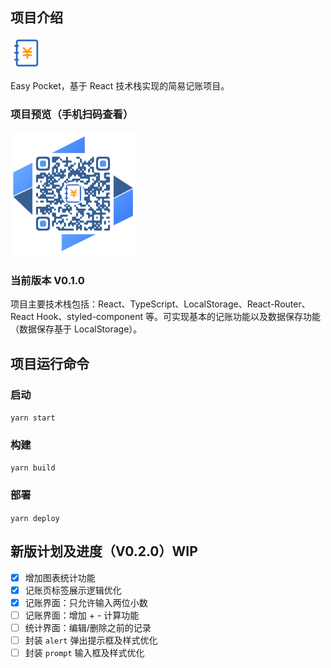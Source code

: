 ## 项目介绍

<img src="public/favicon.ico" width="50" alt="Easy Pocket"/>

Easy Pocket，基于 React 技术栈实现的简易记账项目。

### 项目预览（手机扫码查看）

<img src="src/static/qrcode.png" width="200" alt="https://dreamqyq.github.io/easy-pocket/" />

### 当前版本 V0.1.0

项目主要技术栈包括：React、TypeScript、LocalStorage、React-Router、React Hook、styled-component 等。可实现基本的记账功能以及数据保存功能（数据保存基于 LocalStorage）。

## 项目运行命令

### 启动

`yarn start`

### 构建

`yarn build`

### 部署

`yarn deploy`

## 新版计划及进度（V0.2.0）WIP

- [x] 增加图表统计功能
- [x] 记账页标签展示逻辑优化
- [x] 记账界面：只允许输入两位小数
- [ ] 记账界面：增加 + - 计算功能
- [ ] 统计界面：编辑/删除之前的记录
- [ ] 封装 `alert` 弹出提示框及样式优化
- [ ] 封装 `prompt` 输入框及样式优化
